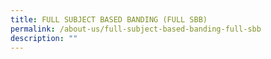 ```yaml
---
title: FULL SUBJECT BASED BANDING (FULL SBB)
permalink: /about-us/full-subject-based-banding-full-sbb
description: ""
---
```

